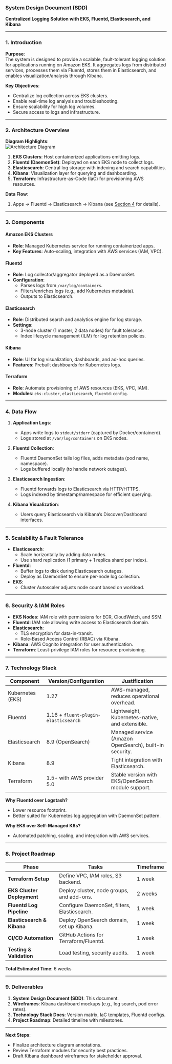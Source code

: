 ### **System Design Document (SDD)**  
**Centralized Logging Solution with EKS, Fluentd, Elasticsearch, and Kibana**  

---

### **1. Introduction**  
**Purpose**:  
The system is designed to provide a scalable, fault-tolerant logging solution for applications running on Amazon EKS. It aggregates logs from distributed services, processes them via Fluentd, stores them in Elasticsearch, and enables visualization/analysis through Kibana.  

**Key Objectives**:  
- Centralize log collection across EKS clusters.  
- Enable real-time log analysis and troubleshooting.  
- Ensure scalability for high log volumes.  
- Secure access to logs and infrastructure.  

---

### **2. Architecture Overview**  
**Diagram Highlights**:  
![Architecture Diagram](link_to_your_diagram_here)  
1. **EKS Clusters**: Host containerized applications emitting logs.  
2. **Fluentd (DaemonSet)**: Deployed on each EKS node to collect logs.  
3. **Elasticsearch**: Central log storage with indexing and search capabilities.  
4. **Kibana**: Visualization layer for querying and dashboarding.  
5. **Terraform**: Infrastructure-as-Code (IaC) for provisioning AWS resources.  

**Data Flow**:  
1. Apps → Fluentd → Elasticsearch → Kibana (see [Section 4](#4-data-flow) for details).  

---

### **3. Components**  
#### **Amazon EKS Clusters**  
- **Role**: Managed Kubernetes service for running containerized apps.  
- **Key Features**: Auto-scaling, integration with AWS services (IAM, VPC).  

#### **Fluentd**  
- **Role**: Log collector/aggregator deployed as a DaemonSet.  
- **Configuration**:  
  - Parses logs from `/var/log/containers`.  
  - Filters/enriches logs (e.g., add Kubernetes metadata).  
  - Outputs to Elasticsearch.  

#### **Elasticsearch**  
- **Role**: Distributed search and analytics engine for log storage.  
- **Settings**:  
  - 3-node cluster (1 master, 2 data nodes) for fault tolerance.  
  - Index lifecycle management (ILM) for log retention policies.  

#### **Kibana**  
- **Role**: UI for log visualization, dashboards, and ad-hoc queries.  
- **Features**: Prebuilt dashboards for Kubernetes logs.  

#### **Terraform**  
- **Role**: Automate provisioning of AWS resources (EKS, VPC, IAM).  
- **Modules**: `eks-cluster`, `elasticsearch`, `fluentd-config`.  

---

### **4. Data Flow**  
1. **Application Logs**:  
   - Apps write logs to `stdout/stderr` (captured by Docker/containerd).  
   - Logs stored at `/var/log/containers` on EKS nodes.  

2. **Fluentd Collection**:  
   - Fluentd DaemonSet tails log files, adds metadata (pod name, namespace).  
   - Logs buffered locally (to handle network outages).  

3. **Elasticsearch Ingestion**:  
   - Fluentd forwards logs to Elasticsearch via HTTP/HTTPS.  
   - Logs indexed by timestamp/namespace for efficient querying.  

4. **Kibana Visualization**:  
   - Users query Elasticsearch via Kibana’s Discover/Dashboard interfaces.  

---

### **5. Scalability & Fault Tolerance**  
- **Elasticsearch**:  
  - Scale horizontally by adding data nodes.  
  - Use shard replication (1 primary + 1 replica shard per index).  
- **Fluentd**:  
  - Buffer logs to disk during Elasticsearch outages.  
  - Deploy as DaemonSet to ensure per-node log collection.  
- **EKS**:  
  - Cluster Autoscaler adjusts node count based on workload.  

---

### **6. Security & IAM Roles**  
- **EKS Nodes**: IAM role with permissions for ECR, CloudWatch, and SSM.  
- **Fluentd**: IAM role allowing write access to Elasticsearch domain.  
- **Elasticsearch**:  
  - TLS encryption for data-in-transit.  
  - Role-Based Access Control (RBAC) via Kibana.  
- **Kibana**: AWS Cognito integration for user authentication.  
- **Terraform**: Least-privilege IAM roles for resource provisioning.  

---

### **7. Technology Stack**  
| **Component**       | **Version/Configuration**                   | **Justification**                                      |  
|----------------------|---------------------------------------------|--------------------------------------------------------|  
| Kubernetes (EKS)     | 1.27                                        | AWS-managed, reduces operational overhead.             |  
| Fluentd              | 1.16 + `fluent-plugin-elasticsearch`       | Lightweight, Kubernetes-native, and extensible.        |  
| Elasticsearch        | 8.9 (OpenSearch)                            | Managed service (Amazon OpenSearch), built-in security.|  
| Kibana               | 8.9                                         | Tight integration with Elasticsearch.                  |  
| Terraform            | 1.5+ with AWS provider 5.0                  | Stable version with EKS/OpenSearch module support.     |  

**Why Fluentd over Logstash?**  
- Lower resource footprint.  
- Better suited for Kubernetes log aggregation with DaemonSet pattern.  

**Why EKS over Self-Managed K8s?**  
- Automated patching, scaling, and integration with AWS services.  

---

### **8. Project Roadmap**  
| **Phase**                     | **Tasks**                                   | **Timeframe** |  
|-------------------------------|---------------------------------------------|---------------|  
| **Terraform Setup**           | Define VPC, IAM roles, S3 backend.         | 1 week        |  
| **EKS Cluster Deployment**    | Deploy cluster, node groups, and add-ons.   | 2 weeks       |  
| **Fluentd Log Pipeline**      | Configure DaemonSet, filters, Elasticsearch.| 1 week        |  
| **Elasticsearch & Kibana**    | Deploy OpenSearch domain, set up Kibana.   | 1 week        |  
| **CI/CD Automation**          | GitHub Actions for Terraform/Fluentd.       | 1 week        |  
| **Testing & Validation**      | Load testing, security audits.             | 1 week        |  

**Total Estimated Time**: 6 weeks  

---

### **9. Deliverables**  
1. **System Design Document (SDD)**: This document.  
2. **Wireframes**: Kibana dashboard mockups (e.g., log search, pod error rates).  
3. **Technology Stack Docs**: Version matrix, IaC templates, Fluentd configs.  
4. **Project Roadmap**: Detailed timeline with milestones.  

---

**Next Steps**:  
- Finalize architecture diagram annotations.  
- Review Terraform modules for security best practices.  
- Draft Kibana dashboard wireframes for stakeholder approval.
